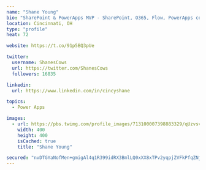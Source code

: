 ```yaml
---
name: "Shane Young"
bio: "SharePoint & PowerApps MVP - SharePoint, O365, Flow, PowerApps consulting? @PowerApps911 | Pure Snark? You found it."
location: Cincinnati, OH
type: "profile"
heat: 72

website: https://t.co/91p5BQ3pUe

twitter:
  username: ShanesCows
  url: https://twitter.com/ShanesCows
  followers: 16835

linkedin:
  url: https://www.linkedin.com/in/cincyshane

topics:
  - Power Apps

images:
  - url: https://pbs.twimg.com/profile_images/713100007398883329/qUzvsvQ3_400x400.jpg
    width: 400
    height: 400
    isCached: true
    title: "Shane Young"

secured: "nvDTGYaNofMen+gmigAl4q1R399idRX3BmlLQ0xXX8xTPv2yqpjZVFkPfqZNjmvYDvX6yHXG6QxIDLrwZiOws8gBUxfSjh+ExKSpgFBP5TFQuLFC3+LW15vOPZXcyTp2CQAuqXGmmen2vckycg17wiA0aeu3FkA6e/iLPTVP1frNQkUHnVtAqwXQZNXmbwgcsIq0ZBpSfC7EEkP3zLRZl42a+qfk6zthPoReynT/yivuJnYxlPAJuK6UnKK6KXzmwP6Av+VHTqRegfCrSO78yirl+oNtVt5NvDNnSqfy9IqtSJFqk/sh/TBiJLq0Vvf/nvp+hKOb/Up1tM6O4TD0ETwevYGLnSmgPPdi9/+Qq9uJJpzufZCI1ZHPoU5aSPB+lEQTiRq9V9l3ILBqL+u9nyxw9MF5b6HAvtWOmcyq4Fg=;4NzkWMU7QSkHtdyJmNaYiA=="
---
```


